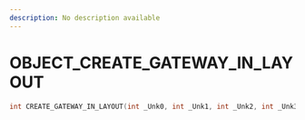 ```yaml
---
description: No description available 
---
```


# OBJECT\_CREATE_GATEWAY_IN_LAYOUT

```cpp
int CREATE_GATEWAY_IN_LAYOUT(int _Unk0, int _Unk1, int _Unk2, int _Unk3, int _Unk4, int _Unk5, int _Unk6, int _Unk7, int _Unk8, int _Unk9);
```